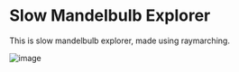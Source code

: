 # Slow Mandelbulb Explorer

This is slow mandelbulb explorer, made using raymarching.

![image](https://i.imgur.com/uoXBCTT.jpg)

